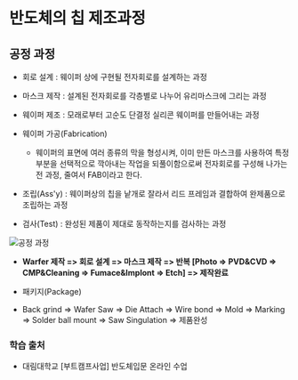 # 반도체의 칩 제조과정

## 공정 과정

- 회로 설계 : 웨이퍼 상에 구현될 전자회로를 설계하는 과정

- 마스크 제작 : 설계된 전자회로를 각층별로 나누어 유리마스크에 그리는 과정

- 웨이퍼 제조 : 모래로부터 고순도 단결정 실리콘 웨이퍼를 만들어내는 과정

- 웨이퍼 가공(Fabrication)

    - 웨이퍼의 표면에 여러 종류의 막을 형성시켜, 이미 만든 마스크를 사용하여 특정부분을 선택적으로 깍아내는 작업을 되풀이함으로써 전자회로를 구성해 나가는 전 과정, 줄여서 FAB이라고 한다.

- 조립(Ass'y) : 웨이퍼상의 칩을 낱개로 잘라서 리드 프레임과 결합하여 완제품으로 조립하는 과정

- 검사(Test) : 완성된 제품이 제대로 동작하는지를 검사하는 과정

![공정 과정](https://mblogthumb-phinf.pstatic.net/MjAyMzA4MTdfMTUw/MDAxNjkyMjExNTU0NjE3.YdK061EC2qZ9epPUQs6JRAOHkynBwANZobUZ3lfw7VMg.O7k37CTErAR7hNQTu_b2XU6PLDH14QM7cTXSbc0lWDwg.JPEG.lci0005/%EA%B3%B5%EC%A0%951.jpg?type=w800)

- **Warfer 제작 => 회로 설계 => 마스크 제작 => 반복 [Photo => PVD&CVD => CMP&Cleaning => Fumace&Implont => Etch] => 제작완료**

- 패키지(Package)

- Back grind => Wafer Saw => Die Attach => Wire bond => Mold => Marking => Solder ball mount => Saw Singulation => 제품완성

### 학습 출처

- 대림대학교 [부트캠프사업] 반도체입문 온라인 수업
